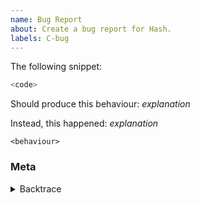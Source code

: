 ```yaml
---
name: Bug Report
about: Create a bug report for Hash.
labels: C-bug
---
```

<!--
Thank you for filing a bug report! 🐛 Please provide a short summary of the bug,
along with any information you feel relevant to replicating the bug.
-->

The following snippet:

```rust
<code>
```

Should produce this behaviour: *explanation*

Instead, this happened: *explanation*

```
<behaviour>
```

### Meta

<!--
Include a backtrace in the code block (if applicable)
-->
<details><summary>Backtrace</summary>
<p>

```
<backtrace>
```

</p>
</details>

